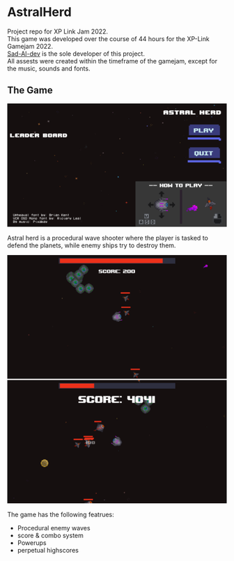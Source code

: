 # AstralHerd
Project repo for XP Link Jam 2022.  
This game was developed over the course of 44 hours for the XP-Link Gamejam 2022.  
[Sad-AI-dev](https://github.com/Sad-AI-dev) is the sole developer of this project.  
All assests were created within the timeframe of the gamejam, except for the music, sounds and fonts.

## The Game
![Main Menu image](resources/screenshots/main_Menu.PNG?raw=true)


Astral herd is a procedural wave shooter where the player is tasked to defend the planets, while enemy ships try to destroy them.


![Gameplay image](resources/screenshots/gameplay_1.PNG?raw=true)
![Another gameplay image](resources/screenshots/gameplay_2.PNG?raw=true)


The game has the following featrues:
- Procedural enemy waves
- score & combo system
- Powerups
- perpetual highscores